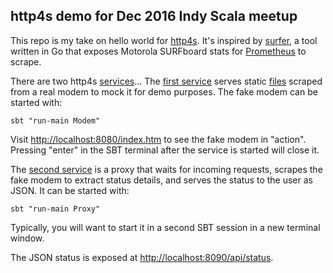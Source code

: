 ## http4s demo for Dec 2016 Indy Scala meetup

This repo is my take on hello world for [http4s](http://http4s.org/).
It's inspired by [surfer](https://github.com/wathiede/surfer), a tool
written in Go that exposes Motorola SURFboard stats for [Prometheus](http://prometheus.io/)
to scrape.

There are two http4s [services](http://http4s.org/docs/0.15/service.html)...
The [first service](src/main/scala/Modem.scala) serves static
[files](src/main/resources/modem/demo/) scraped from a real modem
to mock it for demo purposes.  The fake modem can be started with:

    sbt "run-main Modem"

Visit [http://localhost:8080/index.htm](http://localhost:8080/index.htm)
to see the fake modem in "action".  Pressing "enter" in the SBT
terminal after the service is started will close it.

The [second service](src/main/scala/Proxy.scala) is a proxy that waits
for incoming requests, scrapes the fake modem to extract status details,
and serves the status to the user as JSON.  It can be started with:

    sbt "run-main Proxy"

Typically, you will want to start it in a second SBT session in a new
terminal window.

The JSON status is exposed at 
[http://localhost:8090/api/status](http://localhost:8090/api/status).
